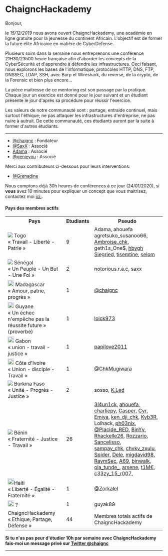 # ChaigncHackademy

Bonjour,

le *15/12/2019* nous avons ouvert ChaigncHackademy, une académie en ligne gratuite pour la jeunesse du continent Africain.
L'objectif est de former la future élite Africaine en matière de CyberDefense.

Plusieurs soirs dans la semaine nous entreprenons une conférence 21H30/23h00 heure française afin d'aborder les concepts de la CyberSécurité et d'apprendre à défendre les infrastructures. Ceci faisant, nous explorons les bases de l'informatique, protocoles HTTP, DNS, FTP, DNSSEC, LDAP, SSH,  avec Burp et Wireshark, du reverse, de la crypto, de la Forensic et bien plus encore...

La pièce maitresse de ce mentoring est son passage par la pratique. Chaque jour un exercice est donné pour le jour suivant et un étudiant présente le jour d'aprés sa procédure pour réussir l'exercice.

Les valeurs de notre communauté sont : partage, entraide continuel, mais surtout l'éthique; ne pas attaquer les infrastructures d'entreprise, ne pas nuire à autruit. De cette communauté, ces étudiants auront par la suite à former d'autres étudiants.

---

* [@chaignc][@chaignc] : Fondateur
* [@SaxX][@SaxX] : Associé
* [Adama][Adama] : Associé
* [@genieyou][@genieyou] : Associé


Merci aux contributeurs ci-dessous pour leurs interventions:
* [@Grenadine][@Grenadine]


Nous comptons déjà 30h heures de conférences à ce jour (24/01/2020), si **vous** avez 10 minutes pour expliquer un concept que vous maitrisez, contactez moi [ici:][@chaignc].

#### Pays des membres actifs

 <table style="width:100%">
  <tr>
    <th>Pays
    <th>Etudiants</th>
    <th>Pseudo</th>
  </tr>
     <tr>
    <td><img src="https://upload.wikimedia.org/wikipedia/commons/thumb/6/68/Flag_of_Togo.svg/20px-Flag_of_Togo.svg.png"> Togo<br> « Travail - Liberté - Patrie »</td>
    <td>9</td>
    <td>
      Adama,
      ahouefa
      agretsuko_susanoo66,
     <a href="https://twitter.com/ambroisevega">Ambroise_chk</a>,
      geth1s_One$, 
      <a href="https://twitter.com/hbyghs"> hbygh</a>
      <a href="https://twitter.com/Xwxlxe">Siegried</a>,
      <a href="https://twitter.com/tisemtine">tisemtine</a>,
      <a href="https://twitter.com/banybah">selom</a>
     </td>
  </tr>
     <tr>
    <td><img src="https://upload.wikimedia.org/wikipedia/commons/thumb/f/fd/Flag_of_Senegal.svg/20px-Flag_of_Senegal.svg.png"> Sénégal<br> « Un Peuple - Un But - Une Foi »</td>
    <td>2</td>
    <td>notorious.r.a.c, saxx</td>
  </tr>
   <tr>
    <td><img src="https://upload.wikimedia.org/wikipedia/commons/thumb/b/bc/Flag_of_Madagascar.svg/200px-Flag_of_Madagascar.svg.png" width="20"> Madagascar<br> « Amour, patrie, progrès »</td>
    <td>1</td>
    <td><a href="https://twitter.com/chaignc">@chaignc</a></td>
  </tr>
  <tr>
    <td><img src="https://upload.wikimedia.org/wikipedia/commons/thumb/2/29/Flag_of_French_Guiana.svg/120px-Flag_of_French_Guiana.svg.png" width="20"> Guyane<br> « Un échec n'empêche pas la réussite future » (proverbe) </td>
    <td>1</td>
    <td><a href="https://twitter.com/loick973">loick973</a></td>
 </tr>
   <tr>
    <td><img src="https://upload.wikimedia.org/wikipedia/commons/thumb/0/04/Flag_of_Gabon.svg/langfr-225px-Flag_of_Gabon.svg.png" width="20"> Gabon<br>« union - travail -justice »</td>
    <td>1</td>
    <td>
    <a href="https://twitter.com/papilove2011">papilove2011</a>
    </td>
  </tr>
     <tr>
    <td><img src="https://upload.wikimedia.org/wikipedia/commons/thumb/f/fe/Flag_of_C%C3%B4te_d%27Ivoire.svg/320px-Flag_of_C%C3%B4te_d%27Ivoire.svg.png" width="20"> Côte d'Ivoire <br>« Union - disciple - Travail »</td>
    <td>1</td>
  <td>
    <a href="https://twitter.com/@ChkMugiwara">@ChkMugiwara</a>
    </td>
  </tr>
 <tr>
    <td><img src="https://upload.wikimedia.org/wikipedia/commons/thumb/3/31/Flag_of_Burkina_Faso.svg/20px-Flag_of_Burkina_Faso.svg.png"> Burkina Faso<br>« Unité - Progrès - Justice »</td>
    <td>2</td>
    <td>sosso, <a href="https://twitter.com/khaledoueder">K.Led</a></td>
  </tr>
  <tr>
    <td><img src="https://upload.wikimedia.org/wikipedia/commons/thumb/0/0a/Flag_of_Benin.svg/20px-Flag_of_Benin.svg.png"> </th> Bénin<br>« Fraternité - Justice - Travail » </td>
    <td>26</td>
    <td>
    <a href="http://twitter.com/3l4un1ck">3l4un1ck</a>,   
    <a href="https://twitter.com/AhouefaC"> ahouefa</a>,
    <a href="http://twitter.com/charliagossou">charliepy</a>,
    <a href="https://twitter.com/__Casper">Casper</a>,
    <a href="http://twitter.com/cyrusgnimadi">Cyr</a>,
    <a href="https://twitter.com/o_yeou">Emiya</a>,
    <a href="https://twitter.com/ken_djiwan_chk">ken_dji_chk</a>,
    <a href="https://twitter.com/LickosA">Kyb3R</a>,
    Lolhack,
    <a href="https://twitter.com/__Ph03n1x">ph03nix</a>,
    <br>
    <a href="https://twitter.com/PlacideRed">@Placide_RED</a>,
    <a href="https://twitter.com/iam_binyv">BinYv</a>,
    <a href="https://twitter.com/rhackelle26">Rhackelle26</a>,
    <a href="https://twitter.com/arielalinkan">Rozzario</a>,
    <a href="https://twitter.com/LissanonCedric">Sancelisso</a>,
    <br>
    <a href="https://twitter.com/sampay">sampay_chk</a>,
    <a href="https://twitter.com/chvkv_zxulu">chvkv_zxulu</a>,
    <a href="https://twitter.com/_Spider114">Spider</a>,
    <a href="https://twitter.com/Casias161">Dele</a>,
    <a href="https://twitter.com/migdavid98">migdavid98</a>,
    <br>
    <a href="https://twitter.com/Ray_Sdj">RaymSec</a>,
    <a href="https://twitter.com/Gd64808874">A69</a>,
    <a href="https://twitter.com/nwalk43341855">binwalk</a>,
    <a href="https://twitter.com/ola_tunde_">ola_tunde_</a>,
    <a href="https://twitter.com/arsene_senou">arsene</a>,
    <a href="https://twitter.com/Ansu1m">t1M€</a>,
    <a href="http://twitter.com/iamaub___ceezy">c33zy_15_r007</a>,
    </td>
  </tr>
  <tr>
 <!-- haiti -->
    <td>
     <img src="https://upload.wikimedia.org/wikipedia/commons/6/62/Haiti_flag_2020.png" width='20'>Haiti
     <br>« Liberté - Égalité - Fraternité » 
    </td>
 <!-- commenter votre pesudo twitter, et ajouter un numero de id de plus-->
    <td>
     1
   </td>
    <td>
         <a href="http://twitter.com/djefferson_sain">@Zorkalel</a>
    </td>
 <!--  fin du commentaire -->
  </tr>
  <!-- fin haiti -->
  <tr>
    <td><img src="" width="20"> ?</td>
    <td>1</td>
    <td>guyak89</td>
  </tr>
  <tr>
    <td>ChaigncHackademy <br>« Ethique, Partage, Défense » </td>
    <td>44</td>
    <td>Membres totals actifs de ChaigncHackademy</td>
  </tr>
</table>

**Si tu n'as pas peur d'étudier 10h par semaine avec ChaigncHackademy fais-moi un message privé sur [Twitter @chaignc][@chaignc]**

---

[@chaignc]:https://twitter.com/chaignc
[hexpresso]:https://hexpresso.github.io
[@Grenadine]:https://twitter.com/Greynardine
[@SaxX]:https://twitter.com/_saxx_
[@genieyou]:https://twitter.com/genieyou/
[Adama]:https://www.pyramidhackers.com
